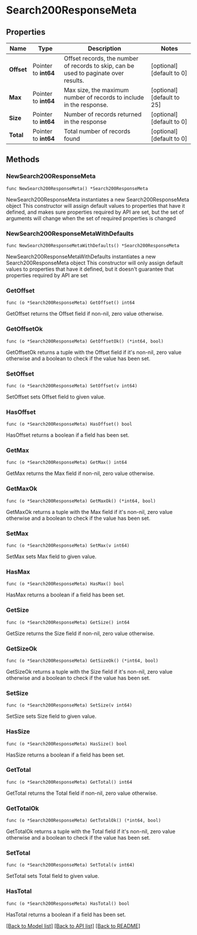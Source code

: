 # Search200ResponseMeta

## Properties

Name | Type | Description | Notes
------------ | ------------- | ------------- | -------------
**Offset** | Pointer to **int64** | Offset records, the number of records to skip, can be used to paginate over results. | [optional] [default to 0]
**Max** | Pointer to **int64** | Max size, the maximum number of records to include in the response. | [optional] [default to 25]
**Size** | Pointer to **int64** | Number of records returned in the response | [optional] [default to 0]
**Total** | Pointer to **int64** | Total number of records found | [optional] [default to 0]

## Methods

### NewSearch200ResponseMeta

`func NewSearch200ResponseMeta() *Search200ResponseMeta`

NewSearch200ResponseMeta instantiates a new Search200ResponseMeta object
This constructor will assign default values to properties that have it defined,
and makes sure properties required by API are set, but the set of arguments
will change when the set of required properties is changed

### NewSearch200ResponseMetaWithDefaults

`func NewSearch200ResponseMetaWithDefaults() *Search200ResponseMeta`

NewSearch200ResponseMetaWithDefaults instantiates a new Search200ResponseMeta object
This constructor will only assign default values to properties that have it defined,
but it doesn't guarantee that properties required by API are set

### GetOffset

`func (o *Search200ResponseMeta) GetOffset() int64`

GetOffset returns the Offset field if non-nil, zero value otherwise.

### GetOffsetOk

`func (o *Search200ResponseMeta) GetOffsetOk() (*int64, bool)`

GetOffsetOk returns a tuple with the Offset field if it's non-nil, zero value otherwise
and a boolean to check if the value has been set.

### SetOffset

`func (o *Search200ResponseMeta) SetOffset(v int64)`

SetOffset sets Offset field to given value.

### HasOffset

`func (o *Search200ResponseMeta) HasOffset() bool`

HasOffset returns a boolean if a field has been set.

### GetMax

`func (o *Search200ResponseMeta) GetMax() int64`

GetMax returns the Max field if non-nil, zero value otherwise.

### GetMaxOk

`func (o *Search200ResponseMeta) GetMaxOk() (*int64, bool)`

GetMaxOk returns a tuple with the Max field if it's non-nil, zero value otherwise
and a boolean to check if the value has been set.

### SetMax

`func (o *Search200ResponseMeta) SetMax(v int64)`

SetMax sets Max field to given value.

### HasMax

`func (o *Search200ResponseMeta) HasMax() bool`

HasMax returns a boolean if a field has been set.

### GetSize

`func (o *Search200ResponseMeta) GetSize() int64`

GetSize returns the Size field if non-nil, zero value otherwise.

### GetSizeOk

`func (o *Search200ResponseMeta) GetSizeOk() (*int64, bool)`

GetSizeOk returns a tuple with the Size field if it's non-nil, zero value otherwise
and a boolean to check if the value has been set.

### SetSize

`func (o *Search200ResponseMeta) SetSize(v int64)`

SetSize sets Size field to given value.

### HasSize

`func (o *Search200ResponseMeta) HasSize() bool`

HasSize returns a boolean if a field has been set.

### GetTotal

`func (o *Search200ResponseMeta) GetTotal() int64`

GetTotal returns the Total field if non-nil, zero value otherwise.

### GetTotalOk

`func (o *Search200ResponseMeta) GetTotalOk() (*int64, bool)`

GetTotalOk returns a tuple with the Total field if it's non-nil, zero value otherwise
and a boolean to check if the value has been set.

### SetTotal

`func (o *Search200ResponseMeta) SetTotal(v int64)`

SetTotal sets Total field to given value.

### HasTotal

`func (o *Search200ResponseMeta) HasTotal() bool`

HasTotal returns a boolean if a field has been set.


[[Back to Model list]](../README.md#documentation-for-models) [[Back to API list]](../README.md#documentation-for-api-endpoints) [[Back to README]](../README.md)


